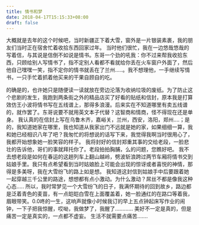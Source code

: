 ```yaml
---
title: 情书和梦
date: 2018-04-17T15:15:33+08:00 
draft: false
---
```


大概就是去年的这个时候吧，当时新疆正下着大雪，窗外是一片银装素裹，我的朋友们当时正在宿舍忙着收拾东西回家过年。 当时他们很忙，我在一边悠哉悠哉的写着信，与其说是信倒不如说是情书。东哥一个劲的吼我：你不过来帮我收拾东西，只顾给别人写情书了，指不定别人看都不看就给你丢在火车窗户外面了，然后他自己嘿嘿一笑，指不定你的情书就丢在了兰州…..。我不想理他，一手继续写情书，一只手忙着抓着他买来的干果自顾自的吃。
<!-- more -->
的确是的，也许她只是随便读一读就放在旁边沦落为收纳垃圾的废纸。为了防止这个悲剧的发生，我跑到两条街之外的精品店买了好看的贴纸和信封，原本我是打算效仿王小波将情书写在五线谱上，那得多浪漫。后来实在不知道哪里有卖五线谱的，就作罢了。东哥说要不就用英文本子代替？这智商和情商，怪不得现在还是单身。 我认真的在信封上写在乌鲁木齐，嘉峪关，兰州，西安，洛阳，郑州….；是的，我知道她家在哪里，我也知道从我家出门不远就是她的家，如果细细一算，我和她已经相识八年了吧？我匆忙的将想说的话写下来，我觉得我啊当时很用心了，我都开始想象她一脸笑容的样子。 我将封好的信封郑重其事的交给老段，一脸悲壮的告诉他，哥们的事就拜托你了。老段拍拍胸脯，么的问题，您瞧好吧。 我不去想老段是如何在春运的这趟列车上翻山越岭，劈波斩浪跨过两节车厢将情书交到姑娘手里。我只有点希望看到当时姑娘脸上可能会出现的惊讶或者喜悦的神情，那得是多美呀，我在大雪纷飞的路上如是想。 我知道这封信到姑娘手中后要跟着她一起穿越三千公里的路途，想想都有点小激动。为什么激动？屌丝不都是像我这种心态….. 所以，我时常梦见一个大雪纷飞的日子，我满怀期待的回到故乡，路边都是泛着青色的麦苗，有一点皑皑白雪在上面覆盖着，她一脸通红的在路口等着我，眉眼带笑。0.0咚的一生，这响声就像小时候我订的早上五点钟起床写作业的闹钟，一下子把我惊醒，哎呦，我做梦了，我醒了………… 美好不一定是真的，但是痛苦一定是真实的，一点都不虚妄。 生活不就需要点痛苦…….
